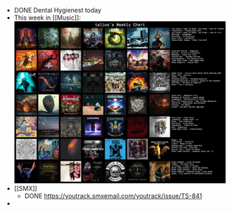 - DONE Dental Hygienest today
- This week in [[Music]]:
  ![LastFM-2025-07-14.jpg](../assets/LastFM-2025-07-14_1752444203200_0.jpg)
- [[SMX]]
	- DONE https://youtrack.smxemail.com/youtrack/issue/TS-841
-